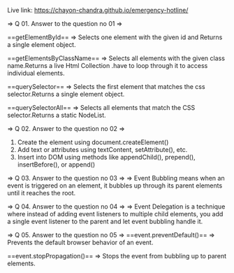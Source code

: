 Live link: https://chayon-chandra.github.io/emergency-hotline/


=> Q 01. Answer to the question no 01 =>

==getElementById==
=> Selects one element with the given id and Returns a single element object.

==getElementsByClassName==
=> Selects all elements with the given class name.Returns a live Html Collection .have to loop through it to access individual elements. 

==querySelector==
=> Selects the first element that matches the css selector.Returns a single element object.

==querySelectorAll==
=> Selects all elements that match the CSS selector.Returns a static NodeList.

=> Q 02. Answer to the question no 02 =>
1. Create the element using document.createElement()
2. Add text or attributes using textContent, setAttribute(), etc.
3. Insert into DOM using methods like appendChild(), prepend(), insertBefore(), or append()

=> Q 03. Answer to the question no 03 =>
=> Event Bubbling means when an event is triggered on an element, it bubbles up  through its parent elements until it reaches the root.

=> Q 04. Answer to the question no 04 =>
=> Event Delegation is a technique where instead of adding event listeners to multiple child elements, you add a single event listener to the parent and let event bubbling handle it.

=> Q 05. Answer to the question no 05 =>
==event.preventDefault()==
=> Prevents the default browser behavior of an event.

==event.stopPropagation()==
=> Stops the event from bubbling up to parent elements.

